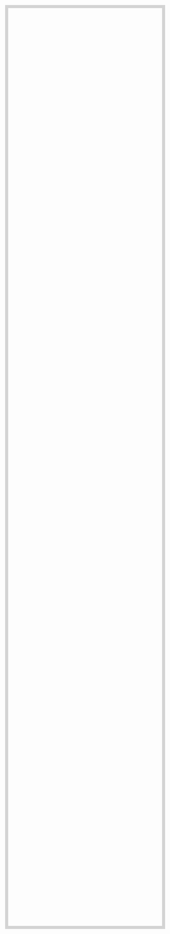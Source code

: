 
<html>
<head>
	<title>histogram</title>
	<script src="https://d3js.org/d3.v4.min.js" type="text/javascript"></script>
	<script src="functionalbudget.js"></script>
	<link rel="stylesheet" type="text/css" href="functionalstyle.css">
</head>
<body>
	<svg style = "width: 1300px; height: 3000px; border:10px lightgray solid;">
	</svg>
</body>
</html>
